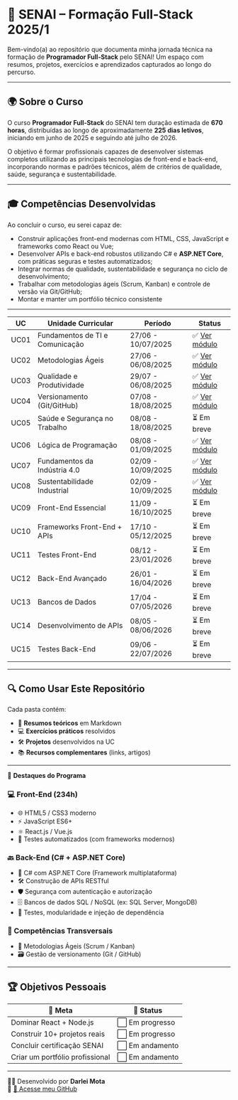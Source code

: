 # 🚀 SENAI – Formação Full‑Stack 2025/1

Bem-vindo(a) ao repositório que documenta minha jornada técnica na formação de **Programador Full‑Stack** pelo SENAI! Um espaço com resumos, projetos, exercícios e aprendizados capturados ao longo do percurso.

---

## 🌍 Sobre o Curso

O curso **Programador Full‑Stack** do SENAI tem duração estimada de **670 horas**, distribuídas ao longo de aproximadamente **225 dias letivos**, iniciando em junho de 2025 e seguindo até julho de 2026.

O objetivo é formar profissionais capazes de desenvolver sistemas completos utilizando as principais tecnologias de front-end e back-end, incorporando normas e padrões técnicos, além de critérios de qualidade, saúde, segurança e sustentabilidade.

---

## 🎓 Competências Desenvolvidas

Ao concluir o curso, eu serei capaz de:

- Construir aplicações front-end modernas com HTML, CSS, JavaScript e frameworks como React ou Vue;
- Desenvolver APIs e back-end robustos utilizando C# e **ASP.NET Core**, com práticas seguras e testes automatizados;
- Integrar normas de qualidade, sustentabilidade e segurança no ciclo de desenvolvimento;
- Trabalhar com metodologias ágeis (Scrum, Kanban) e controle de versão via Git/GitHub;
- Montar e manter um portfólio técnico consistente

---
| UC   | Unidade Curricular                    | Período               | Status             |
|------|----------------------------------------|------------------------|--------------------|
| UC01 | Fundamentos de TI e Comunicação       | 27/06 - 10/07/2025     | ✅ [Ver módulo](https://github.com/DarleiMota/uc01-fundamentos-de-ti-e-comunicao) |
| UC02 | Metodologias Ágeis                    | 27/06 - 06/08/2025     | ✅ [Ver módulo](https://github.com/DarleiMota/uc02-metodologias-ageis) |
| UC03 | Qualidade e Produtividade             | 29/07 - 06/08/2025     | ✅ [Ver módulo](https://github.com/DarleiMota/uc03-fundamentos-da-qualidade)|
| UC04 | Versionamento (Git/GitHub)            | 07/08 - 18/08/2025     | ✅ [Ver módulo](https://github.com/DarleiMota/uc04-versionameto?tab=readme-ov-file) |
| UC05 | Saúde e Segurança no Trabalho         | 08/08 - 18/08/2025     | ⏳ Em breve        |
| UC06 | Lógica de Programação                 | 08/08 - 01/09/2025     | ✅ [Ver módulo](https://github.com/DarleiMota/uc06-logica-de-programacao) |
| UC07 | Fundamentos da Indústria 4.0          | 02/09 - 10/09/2025     | ✅ [Ver módulo](https://github.com/DarleiMota/uc07-fundamentos-da-industria-40) |
| UC08 | Sustentabilidade Industrial           | 02/09 - 10/09/2025     | ✅ [Ver módulo](https://github.com/DarleiMota/uc08-sustentabilidade-nos-processos-industriais?tab=readme-ov-file#-refer%C3%AAncias)|
| UC09 | Front-End Essencial                   | 11/09 - 16/10/2025     | ⏳ Em breve        |
| UC10 | Frameworks Front-End + APIs           | 17/10 - 05/12/2025     | ⏳ Em breve        |
| UC11 | Testes Front-End                      | 08/12 - 23/01/2026     | ⏳ Em breve        |
| UC12 | Back-End Avançado                     | 26/01 - 16/04/2026     | ⏳ Em breve        |
| UC13 | Bancos de Dados                       | 17/04 - 07/05/2026     | ⏳ Em breve        |
| UC14 | Desenvolvimento de APIs               | 08/05 - 08/06/2026     | ⏳ Em breve        |
| UC15 | Testes Back-End                       | 09/06 - 22/07/2026     | ⏳ Em breve        |

---

## 🔍 Como Usar Este Repositório

Cada pasta contém:
- 📝 **Resumos teóricos** em Markdown
- 💻 **Exercícios práticos** resolvidos
- 🛠️ **Projetos** desenvolvidos na UC
- 📚 **Recursos complementares** (links, artigos)

--- 

🌟 **Destaques do Programa**

### 💻 Front-End (234h)
- 🌐 HTML5 / CSS3 moderno
- ⚡ JavaScript ES6+
- ⚛️ React.js / Vue.js
- 🧪 Testes automatizados (com frameworks modernos)

### 🔙 Back-End (C# + ASP.NET Core)
- 🧱 C# com ASP.NET Core (Framework multiplataforma)
- 🛠️ Construção de APIs RESTful
- 🛡️ Segurança com autenticação e autorização
- 🗄️ Bancos de dados SQL / NoSQL (ex: SQL Server, MongoDB)
- 🧪 Testes, modularidade e injeção de dependência

### 🧠 Competências Transversais
- 🧩 Metodologias Ágeis (Scrum / Kanban)
- 🗃️ Gestão de versionamento (Git / GitHub)

---
## 🏆 Objetivos Pessoais

| 🎯 Meta                          | 📌 Status     |
|----------------------------------|---------------|
| Dominar React + Node.js         | ⬜ Em progresso |
| Construir 10+ projetos reais    | ⬜ Em progresso |
| Concluir certificação SENAI     | ⬜ Em andamento |
| Criar um portfólio profissional | ⬜ Em andamento |

---

👨‍💻 Desenvolvido por **Darlei Mota**  
🔗 [🔎 Acesse meu GitHub](https://github.com/DarleiMota)
